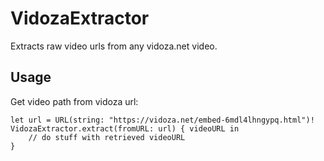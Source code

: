 # VidozaExtractor

Extracts raw video urls from any vidoza.net video.

## Usage
Get video path from vidoza url:
```
let url = URL(string: "https://vidoza.net/embed-6mdl4lhngypq.html")!
VidozaExtractor.extract(fromURL: url) { videoURL in
    // do stuff with retrieved videoURL
}
```

